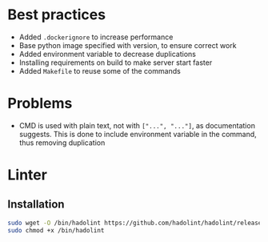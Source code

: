 # Best practices

- Added `.dockerignore` to increase performance
- Base python image specified with version, to ensure correct work
- Added environment variable to decrease duplications
- Installing requirements on build to make server start faster
- Added `Makefile` to reuse some of the commands

# Problems

- CMD is used with plain text, not with `["...", "..."]`, as documentation suggests. This is done to include
environment variable in the command, thus removing duplication

# Linter

## Installation

```bash
sudo wget -O /bin/hadolint https://github.com/hadolint/hadolint/releases/download/v2.10.0/hadolint-Linux-x86_64
sudo chmod +x /bin/hadolint
```
